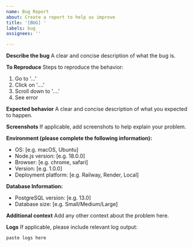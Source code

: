 ```yaml
---
name: Bug Report
about: Create a report to help us improve
title: '[BUG] '
labels: bug
assignees: ''

---
```


**Describe the bug**
A clear and concise description of what the bug is.

**To Reproduce**
Steps to reproduce the behavior:
1. Go to '...'
2. Click on '....'
3. Scroll down to '....'
4. See error

**Expected behavior**
A clear and concise description of what you expected to happen.

**Screenshots**
If applicable, add screenshots to help explain your problem.

**Environment (please complete the following information):**
- OS: [e.g. macOS, Ubuntu]
- Node.js version: [e.g. 18.0.0]
- Browser: [e.g. chrome, safari]
- Version: [e.g. 1.0.0]
- Deployment platform: [e.g. Railway, Render, Local]

**Database Information:**
- PostgreSQL version: [e.g. 13.0]
- Database size: [e.g. Small/Medium/Large]

**Additional context**
Add any other context about the problem here.

**Logs**
If applicable, please include relevant log output:
```
paste logs here
```
